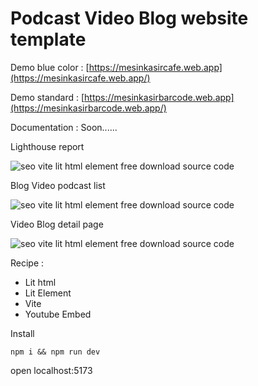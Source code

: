 # Podcast Video Blog website template

Demo blue color : [https://mesinkasircafe.web.app](https://mesinkasircafe.web.app/)

Demo standard : [https://mesinkasirbarcode.web.app](https://mesinkasirbarcode.web.app/)

Documentation : Soon......

Lighthouse report

![seo vite lit html element free download source code](<https://blogger.googleusercontent.com/img/b/R29vZ2xl/AVvXsEiu7RI3oadIFs2zg6Sdkr8JbH2TyQrxQubZk_Hks6mxBVwKzilglc33hdEb0EB9bqyUw29zgf5JmiaHgYQdTp6AKXx8oJyiIm6YZNjEF9cYREpDDo-mO6GmyFwFTzfyn8GCz38UTwlXdBjgNpG4VMPyiTIMUKVPp3Pzp3unisIsnHX-CGNFiNGdbkIhDQ/s1348/built%20website%20SEO%20with%20vite%20lit%20html%20element%20(1).png>)

Blog Video podcast list

![seo vite lit html element free download source code](<https://blogger.googleusercontent.com/img/b/R29vZ2xl/AVvXsEh61aN48C02Yiiw2rWQDfJXErr6Wp4m2V5gsCOpnhXMM68Qmbs87S3-C7WYk354kq7DdiBc5jFbnQPDLZh8bJpeE2WMZz-uTdy28K7LGL3aDmohExBtOFGSwhKwg6HgWYFttwBsb4wI3wwahEiNs0-jRiLo2nL8xZ7RRG1Ch0-nVToEPo5hAY8wMXxWuQ/s790/built%20website%20SEO%20with%20vite%20lit%20html%20element%20(2).png>)

Video Blog detail page

![seo vite lit html element free download source code](<https://blogger.googleusercontent.com/img/b/R29vZ2xl/AVvXsEhvk-v63bS33ALZEBZcpqGfWCFGiHfon4IQm5l2VCqOGe8NA_DJ-nB0czhUHbeYkeIFJ8Q_hB9WkJy9zOzwMniw-J0JtMgsv8WJeOxGcN_9DyGdpsbKatmIge8-D4IRFcJTDmkGnVWzyl_wy9R_s2XVU4iUjrD9V6zh-5Tb7JrY3KBwKPBSvZ8aV8hbHw/s658/built%20website%20SEO%20with%20vite%20lit%20html%20element%20(3).png>)

Recipe :

- Lit html
- Lit Element
- Vite
- Youtube Embed

Install

`npm i && npm run dev`

open localhost:5173
